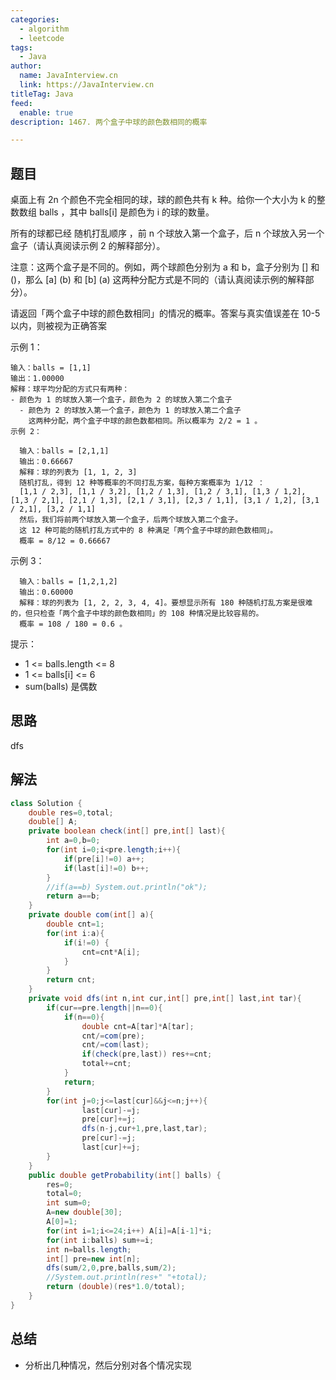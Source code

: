 ```yaml
---
categories:
  - algorithm
  - leetcode
tags:
  - Java
author: 
  name: JavaInterview.cn
  link: https://JavaInterview.cn
titleTag: Java
feed:
  enable: true
description: 1467. 两个盒子中球的颜色数相同的概率

---
```


## 题目
桌面上有 2n 个颜色不完全相同的球，球的颜色共有 k 种。给你一个大小为 k 的整数数组 balls ，其中 balls[i] 是颜色为 i 的球的数量。

所有的球都已经 随机打乱顺序 ，前 n 个球放入第一个盒子，后 n 个球放入另一个盒子（请认真阅读示例 2 的解释部分）。

注意：这两个盒子是不同的。例如，两个球颜色分别为 a 和 b，盒子分别为 [] 和 ()，那么 [a] (b) 和 [b] (a) 这两种分配方式是不同的（请认真阅读示例的解释部分）。

请返回「两个盒子中球的颜色数相同」的情况的概率。答案与真实值误差在 10-5 以内，则被视为正确答案



示例 1：

    输入：balls = [1,1]
    输出：1.00000
    解释：球平均分配的方式只有两种：
    - 颜色为 1 的球放入第一个盒子，颜色为 2 的球放入第二个盒子
      - 颜色为 2 的球放入第一个盒子，颜色为 1 的球放入第二个盒子
        这两种分配，两个盒子中球的颜色数都相同。所以概率为 2/2 = 1 。
    示例 2：

      输入：balls = [2,1,1]
      输出：0.66667
      解释：球的列表为 [1, 1, 2, 3]
      随机打乱，得到 12 种等概率的不同打乱方案，每种方案概率为 1/12 ：
      [1,1 / 2,3], [1,1 / 3,2], [1,2 / 1,3], [1,2 / 3,1], [1,3 / 1,2], [1,3 / 2,1], [2,1 / 1,3], [2,1 / 3,1], [2,3 / 1,1], [3,1 / 1,2], [3,1 / 2,1], [3,2 / 1,1]
      然后，我们将前两个球放入第一个盒子，后两个球放入第二个盒子。
      这 12 种可能的随机打乱方式中的 8 种满足「两个盒子中球的颜色数相同」。
      概率 = 8/12 = 0.66667
  示例 3：

      输入：balls = [1,2,1,2]
      输出：0.60000
      解释：球的列表为 [1, 2, 2, 3, 4, 4]。要想显示所有 180 种随机打乱方案是很难的，但只检查「两个盒子中球的颜色数相同」的 108 种情况是比较容易的。
      概率 = 108 / 180 = 0.6 。


提示：

* 1 <= balls.length <= 8
* 1 <= balls[i] <= 6
* sum(balls) 是偶数


## 思路

dfs

## 解法
```java
class Solution {
    double res=0,total;
    double[] A;
    private boolean check(int[] pre,int[] last){
        int a=0,b=0;
        for(int i=0;i<pre.length;i++){
            if(pre[i]!=0) a++;
            if(last[i]!=0) b++;
        }
        //if(a==b) System.out.println("ok");
        return a==b;
    }
    private double com(int[] a){
        double cnt=1;
        for(int i:a){
            if(i!=0) { 
                cnt=cnt*A[i];
            }
        }
        return cnt;
    }
    private void dfs(int n,int cur,int[] pre,int[] last,int tar){
        if(cur==pre.length||n==0){
            if(n==0){
                double cnt=A[tar]*A[tar];
                cnt/=com(pre);
                cnt/=com(last);
                if(check(pre,last)) res+=cnt;
                total+=cnt;
            }
            return;
        }
        for(int j=0;j<=last[cur]&&j<=n;j++){
                last[cur]-=j;
                pre[cur]+=j;
                dfs(n-j,cur+1,pre,last,tar);
                pre[cur]-=j;
                last[cur]+=j;    
        }
    }
    public double getProbability(int[] balls) {
        res=0;
        total=0;
        int sum=0;
        A=new double[30];
        A[0]=1;
        for(int i=1;i<=24;i++) A[i]=A[i-1]*i;
        for(int i:balls) sum+=i;
        int n=balls.length;
        int[] pre=new int[n];
        dfs(sum/2,0,pre,balls,sum/2);
        //System.out.println(res+" "+total);
        return (double)(res*1.0/total);
    }
}

```

## 总结

- 分析出几种情况，然后分别对各个情况实现 
